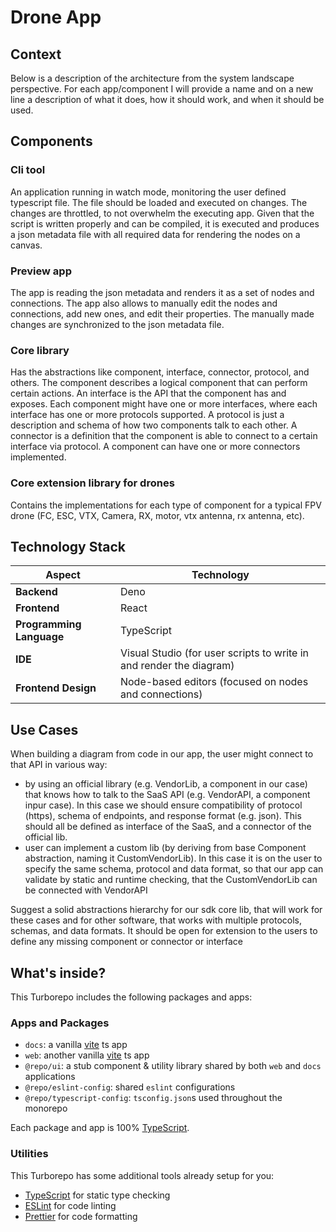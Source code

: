 # Drone App

## Context

Below is a description of the architecture from the system landscape perspective. For each app/component I will provide a name and on a new line a description of what it does, how it should work, and when it should be used.

## Components

### Cli tool

An application running in watch mode, monitoring the user defined typescript file. The file should be loaded and executed on changes. The changes are throttled, to not overwhelm the executing app. Given that the script is written properly and can be compiled, it is executed and produces a json metadata file with all required data for rendering the nodes on a canvas.

### Preview app

The app is reading the json metadata and renders it as a set of nodes and connections. The app also allows to manually edit the nodes and connections, add new ones, and edit their properties. The manually made changes are synchronized to the json metadata file.

### Core library

Has the abstractions like component, interface, connector, protocol, and others. The component describes a logical component that can perform certain actions. An interface is the API that the component has and exposes. Each component might have one or more interfaces, where each interface has one or more protocols supported. A protocol is just a description and schema of how two components talk to each other. A connector is a definition that the component is able to connect to a certain interface via protocol. A component can have one or more connectors implemented.

### Core extension library for drones

Contains the implementations for each type of component for a typical FPV drone (FC, ESC, VTX, Camera, RX, motor, vtx antenna, rx antenna, etc).

## Technology Stack

| **Aspect**               | **Technology**                                                      |
| ------------------------ | ------------------------------------------------------------------- |
| **Backend**              | Deno                                                                |
| **Frontend**             | React                                                               |
| **Programming Language** | TypeScript                                                          |
| **IDE**                  | Visual Studio (for user scripts to write in and render the diagram) |
| **Frontend Design**      | Node-based editors (focused on nodes and connections)               |

## Use Cases

When building a diagram from code in our app, the user might connect to that API in various way:

-   by using an official library (e.g. VendorLib, a component in our case) that knows how to talk to the SaaS API (e.g. VendorAPI, a component inpur case). In this case we should ensure compatibility of protocol (https), schema of endpoints, and response format (e.g. json). This should all be defined as interface of the SaaS, and a connector of the official lib.
-   user can implement a custom lib (by deriving from base Component abstraction, naming it CustomVendorLib). In this case it is on the user to specify the same schema, protocol and data format, so that our app can validate by static and runtime checking, that the CustomVendorLib can be connected with VendorAPI

Suggest a solid abstractions hierarchy for our sdk core lib, that will work for these cases and for other software, that works with multiple protocols, schemas, and data formats. It should be open for extension to the users to define any missing component or connector or interface

## What's inside?

This Turborepo includes the following packages and apps:

### Apps and Packages

-   `docs`: a vanilla [vite](https://vitejs.dev) ts app
-   `web`: another vanilla [vite](https://vitejs.dev) ts app
-   `@repo/ui`: a stub component & utility library shared by both `web` and `docs` applications
-   `@repo/eslint-config`: shared `eslint` configurations
-   `@repo/typescript-config`: `tsconfig.json`s used throughout the monorepo

Each package and app is 100% [TypeScript](https://www.typescriptlang.org/).

### Utilities

This Turborepo has some additional tools already setup for you:

-   [TypeScript](https://www.typescriptlang.org/) for static type checking
-   [ESLint](https://eslint.org/) for code linting
-   [Prettier](https://prettier.io) for code formatting
